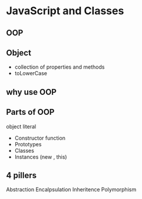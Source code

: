 # JavaScript and Classes

## OOP


## Object
- collection of properties and methods
- toLowerCase

## why use OOP

## Parts of OOP
object literal

- Constructor function
- Prototypes
- Classes
- Instances (new , this)

## 4 pillers
Abstraction 
Encalpsulation 
Inheritence
Polymorphism